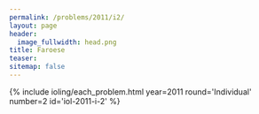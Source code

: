 ```yaml
---
permalink: /problems/2011/i2/
layout: page
header:
  image_fullwidth: head.png
title: Faroese
teaser: 
sitemap: false
---
```


{% include ioling/each_problem.html year=2011 round='Individual' number=2 id='iol-2011-i-2' %}